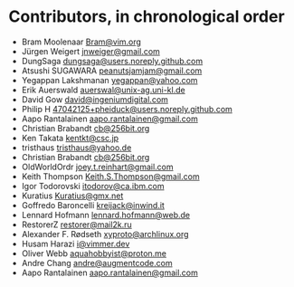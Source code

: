 # Contributors, in chronological order

* Bram Moolenaar <Bram@vim.org>
* Jürgen Weigert <jnweiger@gmail.com>
* DungSaga <dungsaga@users.noreply.github.com>
* Atsushi SUGAWARA <peanutsjamjam@gmail.com>
* Yegappan Lakshmanan <yegappan@yahoo.com>
* Erik Auerswald <auerswal@unix-ag.uni-kl.de>
* David Gow <david@ingeniumdigital.com>
* Philip H <47042125+pheiduck@users.noreply.github.com>
* Aapo Rantalainen <aapo.rantalainen@gmail.com>
* Christian Brabandt <cb@256bit.org>
* Ken Takata <kentkt@csc.jp>
* tristhaus <tristhaus@yahoo.de>
* Christian Brabandt <cb@256bit.org>
* OldWorldOrdr <joey.t.reinhart@gmail.com>
* Keith Thompson <Keith.S.Thompson@gmail.com>
* Igor Todorovski <itodorov@ca.ibm.com>
* Kuratius <Kuratius@gmx.net>
* Goffredo Baroncelli <kreijack@inwind.it>
* Lennard Hofmann <lennard.hofmann@web.de>
* RestorerZ <restorer@mail2k.ru>
* Alexander F. Rødseth <xyproto@archlinux.org>
* Husam Harazi <i@vimmer.dev>
* Oliver Webb <aquahobbyist@proton.me>
* Andre Chang <andre@augmentcode.com>
* Aapo Rantalainen <aapo.rantalainen@gmail.com>
